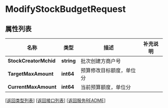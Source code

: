# ModifyStockBudgetRequest

## 属性列表

名称 | 类型 | 描述 | 补充说明
------------ | ------------- | ------------- | -------------
**StockCreatorMchid** | **string** | 批次创建方商户号 | 
**TargetMaxAmount** | **int64** | 预算修改目标额度，单位分 | 
**CurrentMaxAmount** | **int64** | 当前预算额度，单位分 | 

[\[返回类型列表\]](README.md#类型列表)
[\[返回接口列表\]](README.md#接口列表)
[\[返回服务README\]](README.md)


